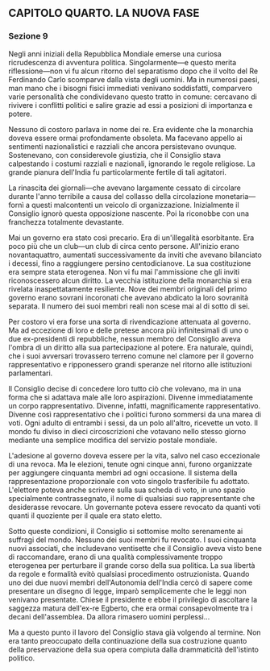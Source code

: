 ## CAPITOLO QUARTO. LA NUOVA FASE

### Sezione 9

Negli anni iniziali della Repubblica Mondiale emerse una curiosa ricrudescenza di avventura politica. Singolarmente—e questo merita riflessione—non vi fu alcun ritorno del separatismo dopo che il volto del Re Ferdinando Carlo scomparve dalla vista degli uomini. Ma in numerosi paesi, man mano che i bisogni fisici immediati venivano soddisfatti, comparvero varie personalità che condividevano questo tratto in comune: cercavano di rivivere i conflitti politici e salire grazie ad essi a posizioni di importanza e potere.

Nessuno di costoro parlava in nome dei re. Era evidente che la monarchia doveva essere ormai profondamente obsoleta. Ma facevano appello ai sentimenti nazionalistici e razziali che ancora persistevano ovunque. Sostenevano, con considerevole giustizia, che il Consiglio stava calpestando i costumi razziali e nazionali, ignorando le regole religiose. La grande pianura dell'India fu particolarmente fertile di tali agitatori.

La rinascita dei giornali—che avevano largamente cessato di circolare durante l'anno terribile a causa del collasso della circolazione monetaria—fornì a questi malcontenti un veicolo di organizzazione. Inizialmente il Consiglio ignorò questa opposizione nascente. Poi la riconobbe con una franchezza totalmente devastante.

Mai un governo era stato così precario. Era di un'illegalità esorbitante. Era poco più che un club—un club di circa cento persone. All'inizio erano novantaquattro, aumentati successivamente da inviti che avevano bilanciato i decessi, fino a raggiungere persino centodicianove. La sua costituzione era sempre stata eterogenea. Non vi fu mai l'ammissione che gli inviti riconoscessero alcun diritto. La vecchia istituzione della monarchia si era rivelata inaspettatamente resiliente. Nove dei membri originali del primo governo erano sovrani incoronati che avevano abdicato la loro sovranità separata. Il numero dei suoi membri reali non scese mai al di sotto di sei.

Per costoro vi era forse una sorta di rivendicazione attenuata al governo. Ma ad eccezione di loro e delle pretese ancora più infinitesimali di uno o due ex-presidenti di repubbliche, nessun membro del Consiglio aveva l'ombra di un diritto alla sua partecipazione al potere. Era naturale, quindi, che i suoi avversari trovassero terreno comune nel clamore per il governo rappresentativo e ripponessero grandi speranze nel ritorno alle istituzioni parlamentari.

Il Consiglio decise di concedere loro tutto ciò che volevano, ma in una forma che si adattava male alle loro aspirazioni. Divenne immediatamente un corpo rappresentativo. Divenne, infatti, magnificamente rappresentativo. Divenne così rappresentativo che i politici furono sommersi da una marea di voti. Ogni adulto di entrambi i sessi, da un polo all'altro, ricevette un voto. Il mondo fu diviso in dieci circoscrizioni che votavano nello stesso giorno mediante una semplice modifica del servizio postale mondiale.

L'adesione al governo doveva essere per la vita, salvo nel caso eccezionale di una revoca. Ma le elezioni, tenute ogni cinque anni, furono organizzate per aggiungere cinquanta membri ad ogni occasione. Il sistema della rappresentazione proporzionale con voto singolo trasferibile fu adottato. L'elettore poteva anche scrivere sulla sua scheda di voto, in uno spazio specialmente contrassegnato, il nome di qualsiasi suo rappresentante che desiderasse revocare. Un governante poteva essere revocato da quanti voti quanti il quoziente per il quale era stato eletto.

Sotto queste condizioni, il Consiglio si sottomise molto serenamente ai suffragi del mondo. Nessuno dei suoi membri fu revocato. I suoi cinquanta nuovi associati, che includevano ventisette che il Consiglio aveva visto bene di raccomandare, erano di una qualità complessivamente troppo eterogenea per perturbare il grande corso della sua politica. La sua libertà da regole e formalità evitò qualsiasi procedimento ostruzionista. Quando uno dei due nuovi membri dell'Autonomia dell'India cercò di sapere come presentare un disegno di legge, imparò semplicemente che le leggi non venivano presentate. Chiese il presidente e ebbe il privilegio di ascoltare la saggezza matura dell'ex-re Egberto, che era ormai consapevolmente tra i decani dell'assemblea. Da allora rimasero uomini perplessi...

Ma a questo punto il lavoro del Consiglio stava già volgendo al termine. Non era tanto preoccupato della continuazione della sua costruzione quanto della preservazione della sua opera compiuta dalla drammaticità dell'istinto politico.
